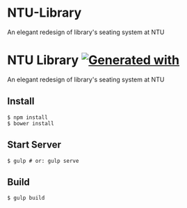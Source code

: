 # NTU-Library
An elegant redesign of library's seating system at NTU
# NTU Library [![Generated with](https://img.shields.io/badge/generated%20with-bangular-blue.svg?style=flat-square)](https://github.com/42Zavattas/generator-bangular)
An elegant redesign of library's seating system at NTU

## Install
```
$ npm install
$ bower install
```

## Start Server
```
$ gulp # or: gulp serve
```

## Build
```
$ gulp build
```
